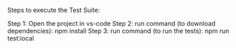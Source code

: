 Steps to execute the Test Suite:

Step 1: Open the project in vs-code
Step 2: run command (to download dependencies): npm install
Step 3: run command (to run the tests): npm run test:local